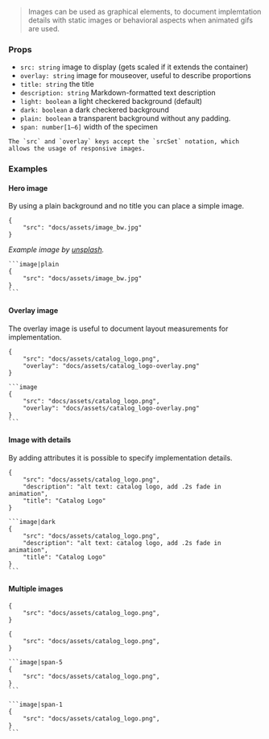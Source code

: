 > Images can be used as graphical elements, to document implemtation details with static images or behavioral aspects when animated gifs are used.

### Props

- `src: string` image to display (gets scaled if it extends the container) 
- `overlay: string` image for mouseover, useful to describe proportions
- `title: string` the title 
- `description: string` Markdown-formatted text description
- `light: boolean` a light checkered background (default)
- `dark: boolean` a dark checkered background
- `plain: boolean` a transparent background without any padding.
- `span: number[1–6]` width of the specimen

```hint|directive
The `src` and `overlay` keys accept the `srcSet` notation, which allows the usage of responsive images.
```

### Examples

#### Hero image

By using a plain background and no title you can place a simple image.

```image|plain
{
    "src": "docs/assets/image_bw.jpg"
}
```

_Example image by [unsplash](https://unsplash.com/photos/-YMhg0KYgVc)._

````code|lang-javascript
```image|plain
{
    "src": "docs/assets/image_bw.jpg"
}
```
````


#### Overlay image

The overlay image is useful to document layout measurements for implementation.

```image
{   
    "src": "docs/assets/catalog_logo.png",
    "overlay": "docs/assets/catalog_logo-overlay.png"
}
```

````code|lang-javascript
```image
{   
    "src": "docs/assets/catalog_logo.png",
    "overlay": "docs/assets/catalog_logo-overlay.png"
}
```
````



#### Image with details

By adding attributes it is possible to specify implementation details.

```image|dark
{
    "src": "docs/assets/catalog_logo.png",
    "description": "alt text: catalog logo, add .2s fade in animation",
    "title": "Catalog Logo"
}
```

````code|lang-javascript
```image|dark
{
    "src": "docs/assets/catalog_logo.png",
    "description": "alt text: catalog logo, add .2s fade in animation",
    "title": "Catalog Logo"
}
```
````

#### Multiple images

```image|span-5
{
    "src": "docs/assets/catalog_logo.png",
}
```

```image|span-1
{
    "src": "docs/assets/catalog_logo.png",
}
```

````code|lang-javascript
```image|span-5
{
    "src": "docs/assets/catalog_logo.png",
}
```

```image|span-1
{
    "src": "docs/assets/catalog_logo.png",
}
```
````
